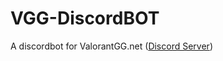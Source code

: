 # VGG-DiscordBOT

<html>
<body>
A discordbot for ValorantGG.net (<a href="default.asp" target="_blank">Discord Server</a>)
</body>
